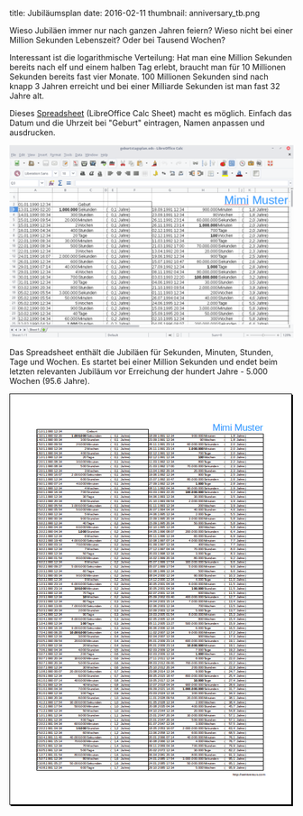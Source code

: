 title: Jubiläumsplan
date: 2016-02-11
thumbnail: anniversary_tb.png

Wieso Jubiläen immer nur nach ganzen Jahren feiern? Wieso nicht bei einer Million Sekunden Lebenszeit? Oder bei Tausend Wochen?

Interessant ist die logarithmische Verteilung: Hat man eine Million Sekunden bereits nach elf und einem halben Tag erlebt,
braucht man für 10 Millionen Sekunden bereits fast vier Monate. 100 Millionen Sekunden sind nach knapp 3 Jahren erreicht
und bei einer Milliarde Sekunden ist man fast 32 Jahre alt.

Dieses [Spreadsheet](anniversary.ods) (LibreOffice Calc Sheet) macht es möglich. Einfach das Datum und die
Uhrzeit bei "Geburt" eintragen, Namen anpassen und ausdrucken.

![Screenshot](anniversary.png)

Das Spreadsheet enthält die Jubiläen für Sekunden, Minuten, Stunden, Tage und Wochen. Es startet bei einer Million Sekunden
und endet beim letzten relevanten Jubiläum vor Erreichung der hundert Jahre - 5.000 Wochen (95.6 Jahre).

![Screenshot](anniversary_a4.png)
